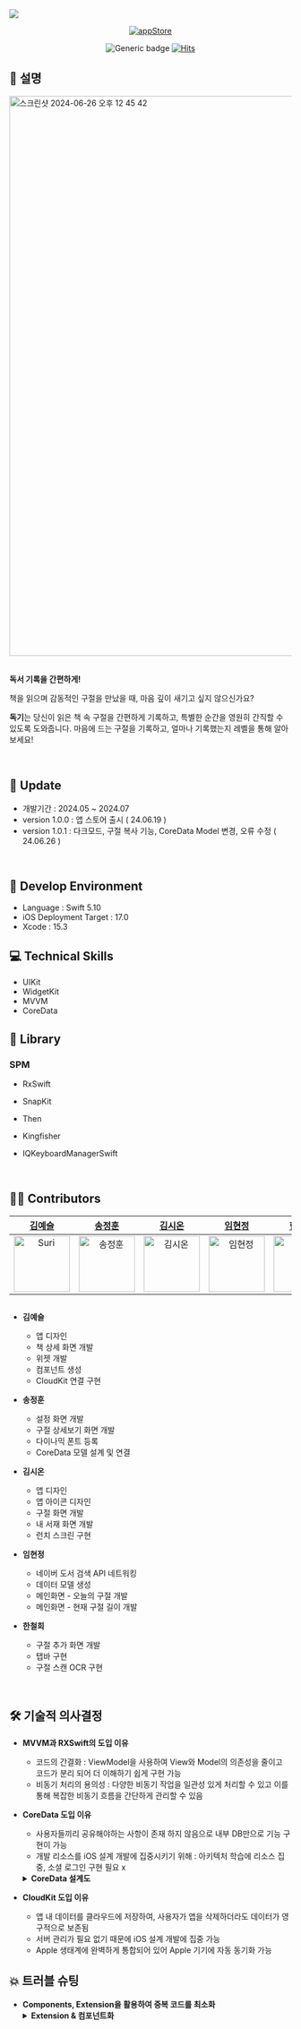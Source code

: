 <img src="https://capsule-render.vercel.app/api?type=waving&color=0:F3F5FF,100:E8EEFF&height=300&section=header&text=Dokgi&fontSize=70&fontColor=4361AE&fontAlign=80&desc=독기&descAlign=94&descAlignY=55&animation=twinkling" />

<div align="center">

[![appStore](https://user-images.githubusercontent.com/50910456/173174832-7d395623-ceb3-4796-b718-22e550af6934.svg)](https://apps.apple.com/kr/app/%EB%8F%85%EA%B8%B0/id6504522434)
  
![Generic badge](https://img.shields.io/badge/Version-1.0.1-critical?labelColor=%2523789BFD&color=%252353D9FF.svg)
[![Hits](https://hits.seeyoufarm.com/api/count/incr/badge.svg?url=https%3A%2F%2Fgithub.com%2Fdogaegirl6mo%2FDokgi&count_bg=%2353D9FF&title_bg=%23709FFF&icon=&icon_color=%23E7E7E7&title=&edge_flat=false)](https://hits.seeyoufarm.com)



</div>

## 👀 설명

<img width="1000" alt="스크린샷 2024-06-26 오후 12 45 42" src="https://github.com/dogaegirl6mo/Dokgi/assets/129073316/1f362e92-9434-4af1-9c80-81d6cdc38289">
</br>
</br>

**독서 기록을 간편하게!**

책을 읽으며 감동적인 구절을 만났을 때, 마음 깊이 새기고 싶지 않으신가요?

**독기**는 당신이 읽은 책 속 구절을 간편하게 기록하고, 특별한 순간을 영원히 간직할 수 있도록 도와줍니다. 마음에 드는 구절을 기록하고, 얼마나 기록했는지 레벨을 통해 알아보세요!

</br>


## 🌱 Update
- 개발기간 : 2024.05 ~ 2024.07
- version 1.0.0 : 앱 스토어 출시 ( 24.06.19 )
- version 1.0.1 : 다크모드, 구절 복사 기능, CoreData Model 변경, 오류 수정 ( 24.06.26 )

</br>

## 🔌 Develop Environment

- Language : Swift 5.10
- iOS Deployment Target : 17.0
- Xcode : 15.3


## 💻 Technical Skills

- UIKit
- WidgetKit
- MVVM
- CoreData

## 📓 Library

### SPM

- RxSwift
- SnapKit
- Then
- Kingfisher
- IQKeyboardManagerSwift

  </br>

## 🧑‍💻 Contributors

<div align="center"> 
  
| [김예슬](https://github.com/suri0000) | [송정훈](https://github.com/qkwmapel) | [김시온](https://github.com/tldhs27) | [임현정](https://github.com/Imhnjng) | [한철희](https://github.com/myhan601) |
|:---:|:---:|:---:|:---:|:---:|
|<img width="100" alt="Suri" src="https://avatars.githubusercontent.com/u/129073316?v=4">|<img width="100" alt="송정훈" src="https://github.com/dogaegirl6mo/Dokgi/assets/161270615/2f3460ff-2c42-42a8-939e-80d01be142c9">|<img width="100" alt="김시온" src="https://github.com/dogaegirl6mo/Dokgi/assets/129073316/345d7363-d04d-485a-9a59-8071914305b8">|<img width="100" alt="임현정" src="https://github.com/dogaegirl6mo/Dokgi/assets/161270615/c14fd3c2-8283-4aff-ac20-2bfaf3233fbe">|<img width="100" alt="한철희" src="https://avatars.githubusercontent.com/u/59227948?v=4">|

</div>



##
*  **김예슬** 
    - 앱 디자인
    - 책 상세 화면 개발
    - 위젯 개발
    - 컴포넌트 생성
    - CloudKit 연결 구현
 
*  **송정훈** 
    - 설정 화면 개발
    - 구절 상세보기 화면 개발
    - 다이나믹 폰트 등록
    - CoreData 모델 설계 및 연결
 
*  **김시온** 
    - 앱 디자인
    - 앱 아이콘 디자인
    - 구절 화면 개발
    - 내 서재 화면 개발
    - 런치 스크린 구현

*  **임현정**
    - 네이버 도서 검색 API 네트워킹
    - 데이터 모델 생성
    - 메인화면 - 오늘의 구절 개발
    - 메인화면 - 현재 구절 길이 개발
 
*  **한철희**
    - 구절 추가 화면 개발
    - 탭바 구현
    - 구절 스캔 OCR 구현
  
<br>

## 🛠️ 기술적 의사결정
* **MVVM과 RXSwift의 도입 이유** 
  - 코드의 간결화 : ViewModel을 사용하여 View와 Model의 의존성을 줄이고 코드가 분리 되어 더 이해하기 쉽게 구현 가능
  - 비동기 처리의 용의성 : 다양한 비동기 작업을 일관성 있게 처리할 수 있고 이를 통해 복잡한 비동기 흐름을 간단하게 관리할 수 있음
 
* **CoreData 도입 이유**
    - 사용자들끼리 공유해야하는 사항이 존재 하지 않음으로 내부 DB만으로 기능 구현이 가능
    - 개발 리소스를 iOS 설계 개발에 집중시키기 위해 : 아키텍처 학습에 리소스 집중, 소셜 로그인 구현 필요 x
  <details>
  <summary><b>CoreData 설계도</b></summary>
  <img width="390" alt="image" src="https://github.com/dogaegirl6mo/Dokgi/assets/161270615/ce268f37-51d9-4f5b-84ae-1d14eb7070bb">
  </details>
    
* **CloudKit 도입 이유**
    - 앱 내 데이터를 클라우드에 저장하여, 사용자가 앱을 삭제하더라도 데이터가 영구적으로 보존됨
    - 서버 관리가 필요 없기 때문에 iOS 설계 개발에 집중 가능
    - Apple 생태계에 완벽하게 통합되어 있어 Apple 기기에 자동 동기화 가능

## 💥 트러블 슈팅   
* **Components, Extension을 활용하여 중복 코드를 최소화**
  <details>
  <summary><b>Extension & 컴포넌트화</b></summary>
  <img width="616" alt="image" src="https://github.com/dogaegirl6mo/Dokgi/assets/161270615/6390b934-2f7d-4c60-8a79-74749d980a69">
  </details>
